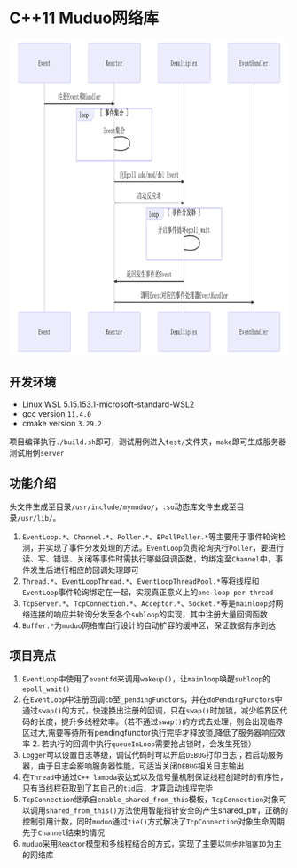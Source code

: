# C++11 Muduo网络库

<img src="./img/show.png" style="float:top" width=870px height=570px/>


## 开发环境
* Linux WSL 5.15.153.1-microsoft-standard-WSL2
* gcc version `11.4.0`
* cmake version `3.29.2`

项目编译执行`./build.sh`即可，测试用例进入`test/`文件夹，`make`即可生成服务器测试用例`server`

## 功能介绍

头文件生成至目录`/usr/include/mymuduo/`，`.so`动态库文件生成至目录`/usr/lib/`。

1. `EventLoop.*`、`Channel.*`、`Poller.*`、`EPollPoller.*`等主要用于事件轮询检测，并实现了事件分发处理的方法。`EventLoop`负责轮询执行`Poller`，要进行读、写、错误、关闭等事件时需执行哪些回调函数，均绑定至`Channel`中，事件发生后进行相应的回调处理即可
2. `Thread.*`、`EventLoopThread.*`、`EventLoopThreadPool.*`等将线程和`EventLoop`事件轮询绑定在一起，实现真正意义上的`one loop per thread`
3. `TcpServer.*`、`TcpConnection.*`、`Acceptor.*`、`Socket.*`等是`mainloop`对网络连接的响应并轮询分发至各个`subloop`的实现，其中注册大量回调函数
4. `Buffer.*`为`muduo`网络库自行设计的自动扩容的缓冲区，保证数据有序到达


## 项目亮点

1. `EventLoop`中使用了`eventfd`来调用`wakeup()`，让`mainloop`唤醒`subloop`的`epoll_wait()`
2. 在`EventLoop`中注册回调`cb`至`_pendingFunctors`，并在`doPendingFunctors`中通过`swap()`的方式，快速换出注册的回调，只在`swap()`时加锁，减少临界区代码的长度，提升多线程效率。（若不通过`swap()`的方式去处理，则会出现临界区过大,需要等待所有pendingfunctor执行完毕才释放锁,降低了服务器响应效率 2. 若执行的回调中执行`queueInLoop`需要抢占锁时，会发生死锁）
3. `Logger`可以设置日志等级，调试代码时可以开启`DEBUG`打印日志；若启动服务器，由于日志会影响服务器性能，可适当关闭`DEBUG`相关日志输出
4. 在`Thread`中通过`C++ lambda`表达式以及信号量机制保证线程创建时的有序性，只有当线程获取到了其自己的`tid`后，才算启动线程完毕
5. `TcpConnection`继承自`enable_shared_from_this`模板，`TcpConnection`对象可以调用`shared_from_this()`方法使用智能指针安全的产生shared_ptr，正确的控制引用计数，同时`muduo`通过`tie()`方式解决了`TcpConnection`对象生命周期先于`Channel`结束的情况
6. `muduo`采用`Reactor`模型和多线程结合的方式，实现了主要以`同步非阻塞IO`为主的网络库



